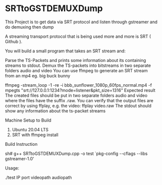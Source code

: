 # SRTtoGSTDEMUXDump
This Project is to get data via SRT protocol and listen through gstreamer  and do demuxing then dump

A streaming transport protocol that is being used more and more is SRT ( Github ).

You will build a small program that takes an SRT stream and:

Parse the TS-Packets and prints some information about its containing streams to stdout.
Demux the TS-packets into bitstreams in two separate folders audio and video
You can use ffmpeg to generate an SRT stream from an mp4 eg. big buck bunny

ffmpeg -stream_loop -1 -re -i bbb_sunflower_1080p_60fps_normal.mp4 -f mpegts "srt://127.0.0.1:1234?mode=listener&pkt_size=1316"
Expected result
The created files should be put in two separate folders audio and video where the files have the suffix .raw. You can verify that the output files are correct by using ffplay, e.g. the video: ffplay video.raw
The stdout should show any information about the ts-packet streams


Machine Setup to Build
1) Ubuntu 20.04 LTS
2) SRT with ffmpeg install


Build Instruction

sh# g++ SRTtoGSTDEMUXDump.cpp -o test `pkg-config --cflags --libs gstreamer-1.0'


Usage:

./test  IP port videopath audiopath


